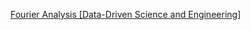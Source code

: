 [Fourier Analysis \[Data-Driven Science and Engineering\]](https://youtube.com/playlist?list=PLMrJAkhIeNNT_Xh3Oy0Y4LTj0Oxo8GqsC)

